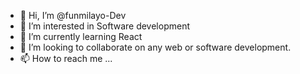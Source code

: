 - 👋 Hi, I’m @funmilayo-Dev
- 👀 I’m interested in Software development
- 🌱 I’m currently learning React
- 💞️ I’m looking to collaborate on any web or software development.
- 📫 How to reach me ...

<!---
funmilayo-Dev/funmilayo-Dev is a ✨ special ✨ repository because its `README.md` (this file) appears on your GitHub profile.
You can click the Preview link to take a look at your changes.
--->

